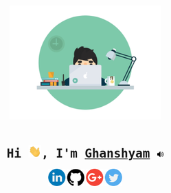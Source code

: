 <p align="center">
     <img src="https://github.com/CG1507/CG1507/blob/master/media/desk.gif" width="70%">
    <br><br>
</p>

<h1 align="center">
	<samp>
		Hi <img src="https://github.com/CG1507/CG1507/blob/master/media/hello.gif" width="30px">,
		I'm <a href="https://cg1507.github.io/">Ghanshyam</a>
		<a href="https://youtu.be/aIeWSrxrR3M?t=11" target="_blank"><img src="https://github.com/CG1507/CG1507/blob/master/media/speaker.png" width="15px"></a>
	</samp>
</h1>

<p align="center">
<a href="https://www.linkedin.com/in/cg1507/"><img src="https://github.com/CG1507/CG1507/blob/master/media/linkedin.png" width="40" /></a>
<a href="https://github.com/CG1507"><img src="https://github.com/CG1507/CG1507/blob/master/media/github-logo.png" width="40" /></a>
<a href="mailto:g8ghanshym@gmail.com"><img src="https://github.com/CG1507/CG1507/blob/master/media/google-plus.png" width="40" /></a>
<a href="https://twitter.com/g8ghanshym"><img src="https://github.com/CG1507/CG1507/blob/master/media/twitter.png" width="40" /></a>
</p>